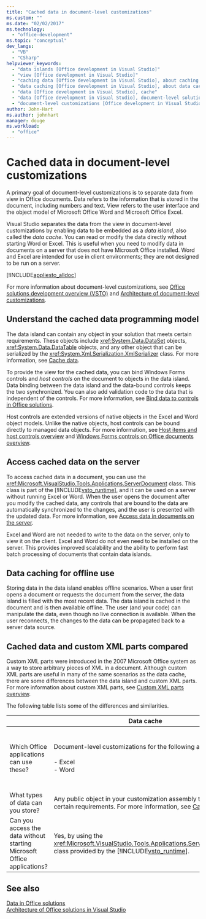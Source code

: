 ```yaml
---
title: "Cached data in document-level customizations"
ms.custom: ""
ms.date: "02/02/2017"
ms.technology: 
  - "office-development"
ms.topic: "conceptual"
dev_langs: 
  - "VB"
  - "CSharp"
helpviewer_keywords: 
  - "data islands [Office development in Visual Studio]"
  - "view [Office development in Visual Studio]"
  - "caching data [Office development in Visual Studio], about caching data"
  - "data caching [Office development in Visual Studio], about data caching"
  - "data [Office development in Visual Studio], cache"
  - "data [Office development in Visual Studio], document-level solutions"
  - "document-level customizations [Office development in Visual Studio], data model"
author: John-Hart
ms.author: johnhart
manager: douge
ms.workload: 
  - "office"
---
```

# Cached data in document-level customizations
  A primary goal of document-level customizations is to separate data from view in Office documents. Data refers to the information that is stored in the document, including numbers and text. View refers to the user interface and the object model of Microsoft Office Word and Microsoft Office Excel.  
  
 Visual Studio separates the data from the view in document-level customizations by enabling data to be embedded as a *data island*, also called the *data cache*. You can read or modify the data directly without starting Word or Excel. This is useful when you need to modify data in documents on a server that does not have Microsoft Office installed. Word and Excel are intended for use in client environments; they are not designed to be run on a server.  
  
 [!INCLUDE[appliesto_alldoc](../vsto/includes/appliesto-alldoc-md.md)]  
  
 For more information about document-level customizations, see [Office solutions development overview &#40;VSTO&#41;](../vsto/office-solutions-development-overview-vsto.md) and [Architecture of document-level customizations](../vsto/architecture-of-document-level-customizations.md).  
  
## Understand the cached data programming model  
 The data island can contain any object in your solution that meets certain requirements. These objects include <xref:System.Data.DataSet> objects, <xref:System.Data.DataTable> objects, and any other object that can be serialized by the <xref:System.Xml.Serialization.XmlSerializer> class. For more information, see [Cache data](../vsto/caching-data.md).  
  
 To provide the view for the cached data, you can bind Windows Forms controls and *host controls* on the document to objects in the data island. Data binding between the data island and the data-bound controls keeps the two synchronized. You can also add validation code to the data that is independent of the controls. For more information, see [Bind data to controls in Office solutions](../vsto/binding-data-to-controls-in-office-solutions.md).  
  
 Host controls are extended versions of native objects in the Excel and Word object models. Unlike the native objects, host controls can be bound directly to managed data objects. For more information, see [Host items and host controls overview](../vsto/host-items-and-host-controls-overview.md) and [Windows Forms controls on Office documents overview](../vsto/windows-forms-controls-on-office-documents-overview.md).  
  
## Access cached data on the server  
 To access cached data in a document, you can use the <xref:Microsoft.VisualStudio.Tools.Applications.ServerDocument> class. This class is part of the [!INCLUDE[vsto_runtime](../vsto/includes/vsto-runtime-md.md)], and it can be used on a server without running Excel or Word. When the user opens the document after you modify the cached data, any controls that are bound to the data are automatically synchronized to the changes, and the user is presented with the updated data. For more information, see [Access data in documents on the server](../vsto/accessing-data-in-documents-on-the-server.md).  
  
 Excel and Word are not needed to write to the data on the server, only to view it on the client. Excel and Word do not even need to be installed on the server. This provides improved scalability and the ability to perform fast batch processing of documents that contain data islands.  
  
## Data caching for offline use  
 Storing data in the data island enables offline scenarios. When a user first opens a document or requests the document from the server, the data island is filled with the most recent data. The data island is cached in the document and is then available offline. The user (and your code) can manipulate the data, even though no live connection is available. When the user reconnects, the changes to the data can be propagated back to a server data source.  
  
## Cached data and custom XML parts compared  
 Custom XML parts were introduced in the 2007 Microsoft Office system as a way to store arbitrary pieces of XML in a document. Although custom XML parts are useful in many of the same scenarios as the data cache, there are some differences between the data island and custom XML parts. For more information about custom XML parts, see [Custom XML parts overview](../vsto/custom-xml-parts-overview.md).  
  
 The following table lists some of the differences and similarities.  
  
||Data cache|Custom XML parts|  
|-|----------------|----------------------|  
|Which Office applications can use these?|Document-level customizations for the following applications:<br /><br /> -   Excel<br />-   Word|Document-level and application-level solutions for the following applications:<br /><br /> -   Excel<br />-   PowerPoint<br />-   Word|  
|What types of data can you store?|Any public object in your customization assembly that meets certain requirements. For more information, see [Cache data](../vsto/caching-data.md).|Any XML data.|  
|Can you access the data without starting Microsoft Office applications?|Yes, by using the <xref:Microsoft.VisualStudio.Tools.Applications.ServerDocument> class provided by the [!INCLUDE[vsto_runtime](../vsto/includes/vsto-runtime-md.md)].|Yes, by using classes in the <xref:System.IO.Packaging> namespace, or by using the Open XML Format SDK.|  
  
## See also  
 [Data in Office solutions](../vsto/data-in-office-solutions.md)   
 [Architecture of Office solutions in Visual Studio](../vsto/architecture-of-office-solutions-in-visual-studio.md)  
  
  